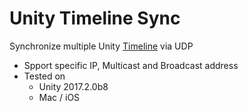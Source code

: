 Unity Timeline Sync
===

Synchronize multiple Unity [Timeline](https://docs.unity3d.com/Manual/TimelineSection.html) via UDP


- Spport specific IP, Multicast and Broadcast address
- Tested on
	- Unity 2017.2.0b8
	- Mac / iOS